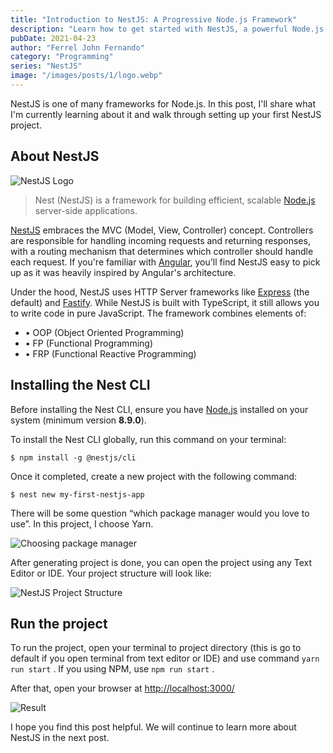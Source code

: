 ```yaml
---
title: "Introduction to NestJS: A Progressive Node.js Framework"
description: "Learn how to get started with NestJS, a powerful Node.js framework inspired by Angular that embraces MVC architecture"
pubDate: 2021-04-23
author: "Ferrel John Fernando"
category: "Programming"
series: "NestJS"
image: "/images/posts/1/logo.webp"
---
```


NestJS is one of many frameworks for Node.js. In this post, I'll share what I'm currently learning about it and walk through setting up your first NestJS project.

## About NestJS

![NestJS Logo](/images/posts/1/logo.webp)

> Nest (NestJS) is a framework for building efficient, scalable [Node.js](https://nodejs.org/) server-side applications.

[NestJS](https://nestjs.com) embraces the MVC (Model, View, Controller) concept. Controllers are responsible for handling incoming requests and returning responses, with a routing mechanism that determines which controller should handle each request. If you're familiar with [Angular](https://angular.io), you'll find NestJS easy to pick up as it was heavily inspired by Angular's architecture.

Under the hood, NestJS uses HTTP Server frameworks like [Express](https://expressjs.com) (the default) and [Fastify](https://www.fastify.io). While NestJS is built with TypeScript, it still allows you to write code in pure JavaScript. The framework combines elements of:

- • OOP (Object Oriented Programming)
- • FP (Functional Programming)
- • FRP (Functional Reactive Programming)

## Installing the Nest CLI

Before installing the Nest CLI, ensure you have [Node.js](https://nodejs.org/en/) installed on your system (minimum version **8.9.0**).

To install the Nest CLI globally, run this command on your terminal:

```
$ npm install -g @nestjs/cli
```

Once it completed, create a new project with the following command:

```
$ nest new my-first-nestjs-app
```

There will be some question “which package manager would you love to use”. In this project, I choose Yarn.

![Choosing package manager](/images/posts/1/choose-package-manager.webp)

After generating project is done, you can open the project using any Text Editor or IDE. Your project structure will look like:

![NestJS Project Structure](/images/posts/1/project-structure.webp)

## Run the project

To run the project, open your terminal to project directory (this is go to default if you open terminal from text editor or IDE) and use command `yarn run start` . If you using NPM, use `npm run start` .

After that, open your browser at [http://localhost:3000/](http://localhost:3000/)

![Result](/images/posts/1/hello-world.webp)

I hope you find this post helpful. We will continue to learn more about NestJS in the next post.
